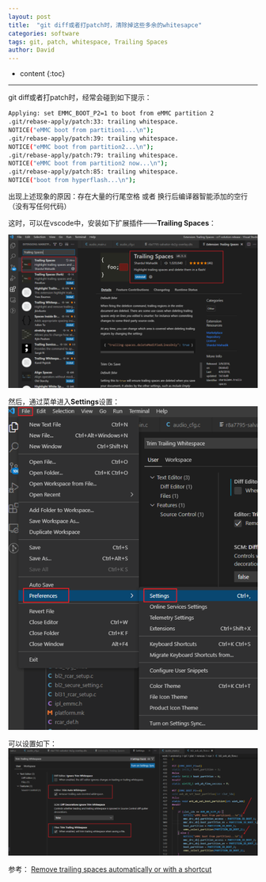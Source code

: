 ```yaml
---
layout: post
title:  "git diff或者打patch时，清除掉这些多余的whitesapce"
categories: software
tags: git, patch, whitespace, Trailing Spaces
author: David
---
```


* content
{:toc}

---

git diff或者打patch时，经常会碰到如下提示：
```bash
Applying: set EMMC_BOOT_P2=1 to boot from eMMC partition 2
.git/rebase-apply/patch:33: trailing whitespace.
NOTICE("eMMC boot from partition1...\n");
.git/rebase-apply/patch:39: trailing whitespace.
NOTICE("eMMC boot from partition2...\n");
.git/rebase-apply/patch:79: trailing whitespace.
NOTICE("eMMC boot from partition2 now...\n");
.git/rebase-apply/patch:85: trailing whitespace.
NOTICE("boot from hyperflash...\n");
```
出现上述现象的原因：存在大量的行尾空格 或者 换行后编译器智能添加的空行（没有写任何代码）

这时，可以在vscode中，安装如下扩展插件——**Trailing Spaces**：

![Extension - Trailing Spaces](https://github.com/titron/titron.github.io/raw/master/img/2022-06-22-vscode-trim-trailing-spaces-extensions.png)

然后，通过菜单进入**Settings**设置：
![Settings](https://github.com/titron/titron.github.io/raw/master/img/2022-06-22-vscode-trim-trailing-spaces-menu-settings.png)

可以设置如下：
![Settings-Remove and Trim](https://github.com/titron/titron.github.io/raw/master/img/2022-06-22-vscode-trim-trailing-spaces-settings.png)


参考：
[Remove trailing spaces automatically or with a shortcut](https://stackoverflow.com/questions/30884131/remove-trailing-spaces-automatically-or-with-a-shortcut)
